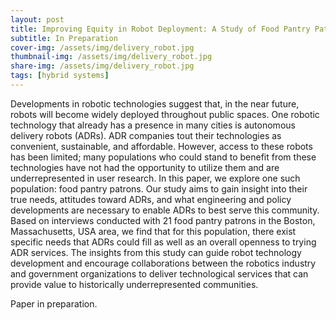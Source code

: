 ```yaml
---
layout: post
title: Improving Equity in Robot Deployment: A Study of Food Pantry Patrons
subtitle: In Preparation
cover-img: /assets/img/delivery_robot.jpg
thumbnail-img: /assets/img/delivery_robot.jpg
share-img: /assets/img/delivery_robot.jpg
tags: [hybrid systems]
---
```


Developments in robotic technologies suggest that, in the near future, robots will become widely deployed throughout public spaces. One robotic technology that already has a presence in many cities is autonomous delivery robots (ADRs). 
ADR companies tout their technologies as convenient, sustainable, and affordable. 
However, access to these robots has been limited; many populations who could stand to benefit from these technologies have not had the opportunity to utilize them and are underrepresented in user research. 
In this paper, we explore one such population: food pantry patrons.
Our study aims to gain insight into their true needs, attitudes toward ADRs, and what engineering and policy developments are necessary to enable ADRs to best serve this community. Based on interviews conducted with 21 food pantry patrons in the Boston, Massachusetts, USA area, we find that for this population, there exist specific needs that ADRs could fill as well as an overall openness to trying ADR services. 
The insights from this study can guide robot technology development and encourage collaborations between the robotics industry and government organizations to deliver technological services that can provide value to historically underrepresented communities.

Paper in preparation.
